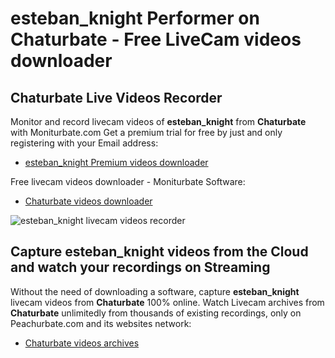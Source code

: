 # esteban_knight Performer on Chaturbate - Free LiveCam videos downloader

## Chaturbate Live Videos Recorder

Monitor and record livecam videos of **esteban_knight** from **Chaturbate** with Moniturbate.com
Get a premium trial for free by just and only registering with your Email address:
* [esteban_knight Premium videos downloader](https://moniturbate.com/request-demo-licence-key.html)

Free livecam videos downloader - Moniturbate Software:
* [Chaturbate videos downloader](https://moniturbate.com/moniturbate-download-software.html)

![esteban_knight livecam videos recorder](https://peachurnet.com/templates/moniturbate-software.png)


## Capture esteban_knight videos from the Cloud and watch your recordings on Streaming

Without the need of downloading a software, capture **esteban_knight** livecam videos from **Chaturbate** 100% online.
Watch Livecam archives from **Chaturbate** unlimitedly from thousands of existing recordings, only on Peachurbate.com and its websites network:
* [Chaturbate videos archives](https://peachurnet.com/)